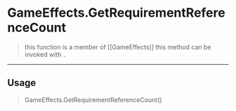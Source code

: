 # GameEffects.GetRequirementReferenceCount
> this function is a member of [[GameEffects]]
> this method can be invoked with `.`
-----
## Usage
> GameEffects.GetRequirementReferenceCount()
